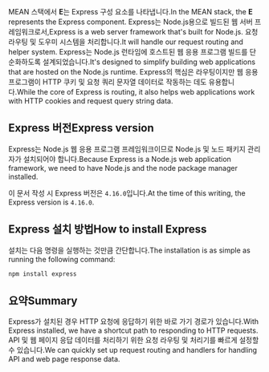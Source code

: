 <span data-ttu-id="21329-101">MEAN 스택에서 **E**는 Express 구성 요소를 나타냅니다.</span><span class="sxs-lookup"><span data-stu-id="21329-101">In the MEAN stack, the **E** represents the Express component.</span></span> <span data-ttu-id="21329-102">Express는 Node.js용으로 빌드된 웹 서버 프레임워크로서,</span><span class="sxs-lookup"><span data-stu-id="21329-102">Express is a web server framework that's built for Node.js.</span></span> <span data-ttu-id="21329-103">요청 라우팅 및 도우미 시스템을 처리합니다.</span><span class="sxs-lookup"><span data-stu-id="21329-103">It will handle our request routing and helper system.</span></span> <span data-ttu-id="21329-104">Express는 Node.js 런타임에 호스트된 웹 응용 프로그램 빌드를 단순화하도록 설계되었습니다.</span><span class="sxs-lookup"><span data-stu-id="21329-104">It's designed to simplify building web applications that are hosted on the Node.js runtime.</span></span> <span data-ttu-id="21329-105">Express의 핵심은 라우팅이지만 웹 응용 프로그램이 HTTP 쿠키 및 요청 쿼리 문자열 데이터로 작동하는 데도 유용합니다.</span><span class="sxs-lookup"><span data-stu-id="21329-105">While the core of Express is routing, it also helps web applications work with HTTP cookies and request query string data.</span></span>

## <a name="express-version"></a><span data-ttu-id="21329-106">Express 버전</span><span class="sxs-lookup"><span data-stu-id="21329-106">Express version</span></span>

<span data-ttu-id="21329-107">Express는 Node.js 웹 응용 프로그램 프레임워크이므로 Node.js 및 노드 패키지 관리자가 설치되어야 합니다.</span><span class="sxs-lookup"><span data-stu-id="21329-107">Because Express is a Node.js web application framework, we need to have Node.js and the node package manager installed.</span></span>

<span data-ttu-id="21329-108">이 문서 작성 시 Express 버전은 `4.16.0`입니다.</span><span class="sxs-lookup"><span data-stu-id="21329-108">At the time of this writing, the Express version is `4.16.0`.</span></span>

## <a name="how-to-install-express"></a><span data-ttu-id="21329-109">Express 설치 방법</span><span class="sxs-lookup"><span data-stu-id="21329-109">How to install Express</span></span>

<span data-ttu-id="21329-110">설치는 다음 명령을 실행하는 것만큼 간단합니다.</span><span class="sxs-lookup"><span data-stu-id="21329-110">The installation is as simple as running the following command:</span></span>

   ```bash
   npm install express
   ```

## <a name="summary"></a><span data-ttu-id="21329-111">요약</span><span class="sxs-lookup"><span data-stu-id="21329-111">Summary</span></span>

<span data-ttu-id="21329-112">Express가 설치된 경우 HTTP 요청에 응답하기 위한 바로 가기 경로가 있습니다.</span><span class="sxs-lookup"><span data-stu-id="21329-112">With Express installed, we have a shortcut path to responding to HTTP requests.</span></span> <span data-ttu-id="21329-113">API 및 웹 페이지 응답 데이터를 처리하기 위한 요청 라우팅 및 처리기를 빠르게 설정할 수 있습니다.</span><span class="sxs-lookup"><span data-stu-id="21329-113">We can quickly set up request routing and handlers for handling API and web page response data.</span></span>